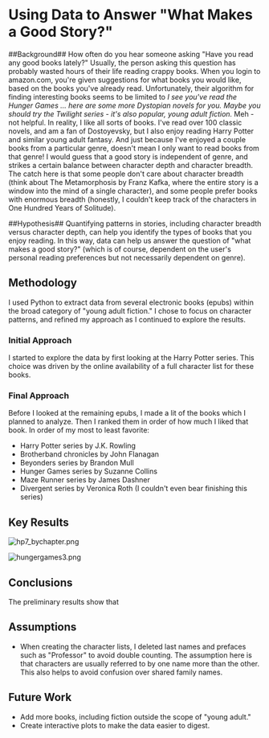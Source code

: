 # Using Data to Answer "What Makes a Good Story?" #

##Background##
How often do you hear someone asking "Have you read any good books lately?" Usually, the person asking this question has probably wasted hours of their life reading crappy books. When you login to amazon.com, you're given suggestions for what books you would like, based on the books you've already read. Unfortunately, their algorithm for finding interesting books seems to be limited to *I see you've read the Hunger Games ... here are some more Dystopian novels for you. Maybe you should try the Twilight series - it's also popular, young adult fiction.* Meh - not helpful. In reality, I like all sorts of books. I've read over 100 classic novels, and am a fan of Dostoyevsky, but I also enjoy reading Harry Potter and similar young adult fantasy. And just because I've enjoyed a couple books from a particular genre, doesn't mean I only want to read books from that genre! I would guess that a good story is independent of genre, and strikes a certain balance between character depth and character breadth. The catch here is that some people don't care about character breadth (think about The Metamorphosis by Franz Kafka, where the entire story is a window into the mind of a single character), and some people prefer books with enormous breadth (honestly, I couldn't keep track of the characters in One Hundred Years of Solitude).

##Hypothesis##
Quantifying patterns in stories, including character breadth versus character depth, can help you identify the types of books that you enjoy reading. In this way, data can help us answer the question of "what makes a good story?" (which is of course, dependent on the user's personal reading preferences but not necessarily dependent on genre). 

## Methodology ##

I used Python to extract data from several electronic books (epubs) within the broad category of "young adult fiction." I chose to focus on character patterns, and refined my approach as I continued to explore the results.

### Initial Approach ###
I started to explore the data by first looking at the Harry Potter series. This choice was driven by the online availability of a full character list for these books.

### Final Approach ###

Before I looked at the remaining epubs, I made a lit of the books which I planned to analyze. Then I ranked them in order of how much I liked that book. In order of my most to least favorite:

* Harry Potter series by J.K. Rowling
* Brotherband chronicles by John Flanagan
* Beyonders series by Brandon Mull
* Hunger Games series by Suzanne Collins
* Maze Runner series by James Dashner
* Divergent series by Veronica Roth (I couldn't even bear finishing this series)

## Key Results ##
![hp7_bychapter.png](https://bitbucket.org/repo/Mx7pKn/images/1879984733-hp7_bychapter.png)

![hungergames3.png](https://bitbucket.org/repo/Mx7pKn/images/848505291-hungergames3.png)

## Conclusions ##
The preliminary results show that 

## Assumptions ##

* When creating the character lists, I deleted last names and prefaces such as "Professor" to avoid double counting. The assumption here is that characters are usually referred to by one name more than the other.  This also helps to avoid confusion over shared family names.

## Future Work ##

* Add more books, including fiction outside the scope of "young adult."
* Create interactive plots to make the data easier to digest.